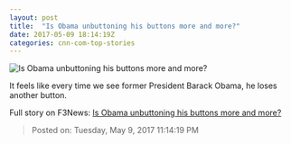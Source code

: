 ```yaml
---
layout: post
title:  "Is Obama unbuttoning his buttons more and more?"
date: 2017-05-09 18:14:19Z
categories: cnn-com-top-stories
---
```


![Is Obama unbuttoning his buttons more and more?](http://i2.cdn.cnn.com/cnnnext/dam/assets/170509125510-deep-unbutton-ii-super-tease.jpg)

It feels like every time we see former President Barack Obama, he loses another button.


Full story on F3News: [Is Obama unbuttoning his buttons more and more?](http://www.f3nws.com/n/FzkatC)

> Posted on: Tuesday, May 9, 2017 11:14:19 PM
